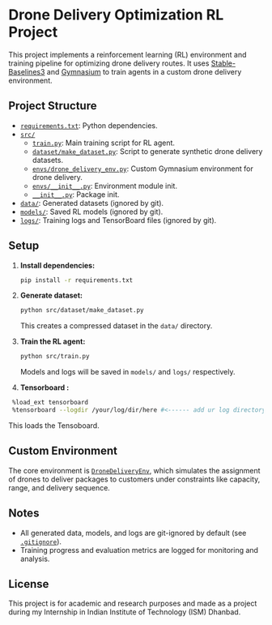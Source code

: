 # Drone Delivery Optimization RL Project

This project implements a reinforcement learning (RL) environment and training pipeline for optimizing drone delivery routes. It uses [Stable-Baselines3](https://github.com/DLR-RM/stable-baselines3) and [Gymnasium](https://github.com/Farama-Foundation/Gymnasium) to train agents in a custom drone delivery environment.

## Project Structure

- [`requirements.txt`](requirements.txt): Python dependencies.
- [`src/`](src/)
  - [`train.py`](src/train.py): Main training script for RL agent.
  - [`dataset/make_dataset.py`](src/dataset/make_dataset.py): Script to generate synthetic drone delivery datasets.
  - [`envs/drone_delivery_env.py`](src/envs/drone_delivery_env.py): Custom Gymnasium environment for drone delivery.
  - [`envs/__init__.py`](src/envs/__init__.py): Environment module init.
  - [`__init__.py`](src/__init__.py): Package init.
- [`data/`](data/): Generated datasets (ignored by git).
- [`models/`](models/): Saved RL models (ignored by git).
- [`logs/`](logs/): Training logs and TensorBoard files (ignored by git).

## Setup

1. **Install dependencies:**
   ```sh
   pip install -r requirements.txt
   ```

2. **Generate dataset:**
   ```sh
   python src/dataset/make_dataset.py
   ```
   This creates a compressed dataset in the `data/` directory.

3. **Train the RL agent:**
   ```sh
   python src/train.py
   ```
   Models and logs will be saved in `models/` and `logs/` respectively.

 4. **Tensorboard :**
   ```sh
    %load_ext tensorboard
    %tensorboard --logdir /your/log/dir/here #<------ add ur log directory path here.
   ```
  This loads the Tensoboard.


## Custom Environment

The core environment is [`DroneDeliveryEnv`](src/envs/drone_delivery_env.py), which simulates the assignment of drones to deliver packages to customers under constraints like capacity, range, and delivery sequence.

## Notes

- All generated data, models, and logs are git-ignored by default (see [`.gitignore`](.gitignore)).
- Training progress and evaluation metrics are logged for monitoring and analysis.

## License

This project is for academic and research purposes and made as a project during my Internship in Indian Institute of Technology (ISM) Dhanbad.
